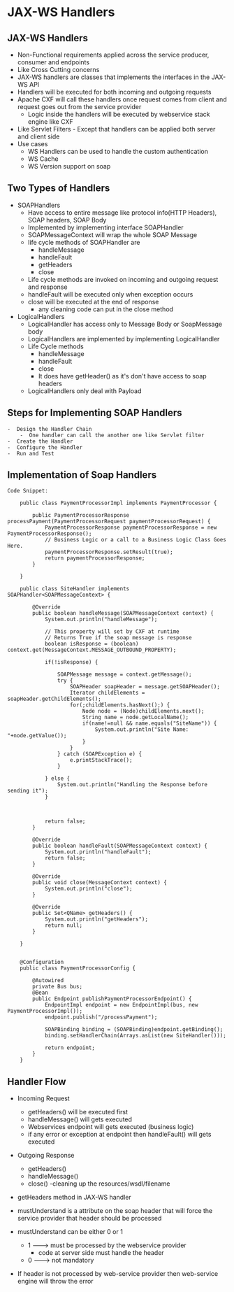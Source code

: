 # JAX-WS Handlers

## JAX-WS Handlers
-  Non-Functional requirements applied across the service producer, consumer and endpoints
-  Like Cross Cutting concerns
-  JAX-WS handlers are classes that implements the interfaces in the JAX-WS API
-  Handlers will be executed for both incoming and outgoing requests
-  Apache CXF will call these handlers once request comes from client and request goes out from the service provider
	-  Logic inside the handlers will be executed by webservice stack engine like CXF
-  Like Servlet Filters - Except that handlers can be applied both server and client side
-  Use cases
	-  	WS Handlers can be used to handle the custom authentication
	-	WS Cache
	-	WS Version support on soap
	
## Two Types of Handlers
-  SOAPHandlers
	- 	Have access to entire message like protocol info(HTTP Headers), SOAP headers, SOAP Body
	- 	Implemented by implementing interface SOAPHandler<SOAPMessgeContext>
	- 	SOAPMessageContext will wrap the whole SOAP Message
	- 	life cycle methods of SOAPHandler are
		- 	handleMessage
		- 	handleFault
		- 	getHeaders
		- 	close
	- 	Life cycle methods are invoked on incoming and outgoing request and response
	- 	handleFault will be executed only when exception occurs
	- 	close will be executed at the end of response 
		-  any cleaning code can put in the close method
-  LogicalHandlers
	- 	LogicalHandler has access only to Message Body or SoapMessage body
	- 	LogicalHandlers are implemented by implementing LogicalHandler<LogicalMessageContext>
	- 	Life Cycle methods
		- 	handleMessage
		- 	handleFault
		- 	close
		- 	It does have getHeader() as it's don't have access to soap headers
	- 	LogicalHandlers only deal with Payload

## Steps for Implementing SOAP Handlers
	-  Design the Handler Chain
		-  One handler can call the another one like Servlet filter
	-  Create the Handler
	-  Configure the Handler
	-  Run and Test
	
	
## Implementation of Soap Handlers

	Code Snippet:
	
		public class PaymentProcessorImpl implements PaymentProcessor {

			public PaymentProcessorResponse processPayment(PaymentProcessorRequest paymentProcessorRequest) {
				PaymentProcessorResponse paymentProcessorResponse = new PaymentProcessorResponse();
				// Business Logic or a call to a Business Logic Class Goes Here.
				paymentProcessorResponse.setResult(true);
				return paymentProcessorResponse;
			}

		}
		
		public class SiteHandler implements SOAPHandler<SOAPMessageContext> {

			@Override
			public boolean handleMessage(SOAPMessageContext context) {
				System.out.println("handleMessage");
				
				// This property will set by CXF at runtime
				// Returns True if the soap message is response
				boolean isResponse = (boolean) context.get(MessageContext.MESSAGE_OUTBOUND_PROPERTY);
				
				if(!isResponse) {
					
					SOAPMessage message = context.getMessage();
					try {
						SOAPHeader soapHeader = message.getSOAPHeader();
						Iterator childElements = soapHeader.getChildElements();
						for(;childElements.hasNext();) {
							Node node = (Node)childElements.next();
							String name = node.getLocalName();
							if(name!=null && name.equals("SiteName")) {
								System.out.println("Site Name: "+node.getValue());
							}
						}
					} catch (SOAPException e) {
						e.printStackTrace();
					}
					
				} else {
					System.out.println("Handling the Response before sending it");		
				}
				
				
				
				return false;
			}

			@Override
			public boolean handleFault(SOAPMessageContext context) {
				System.out.println("handleFault");
				return false;
			}

			@Override
			public void close(MessageContext context) {
				System.out.println("close");
			}

			@Override
			public Set<QName> getHeaders() {
				System.out.println("getHeaders");
				return null;
			}

		}
		
		
		@Configuration
		public class PaymentProcessorConfig {

			@Autowired
			private Bus bus;
			@Bean
			public Endpoint publishPaymentProcessorEndpoint() {
				EndpointImpl endpoint = new EndpointImpl(bus, new PaymentProcessorImpl());
				endpoint.publish("/processPayment");
				
				SOAPBinding binding = (SOAPBinding)endpoint.getBinding();
				binding.setHandlerChain(Arrays.asList(new SiteHandler()));
				
				return endpoint;
			}
		}


		
## Handler Flow
- 	Incoming Request
	- 	getHeaders() will be executed first
	- 	handleMessage() will gets executed
	- 	Webservices endpoint will gets executed (business logic)
	- 	if any error or exception at endpoint then handleFault() will gets executed
- 	Outgoing Response
	- 	getHeaders()
	- 	handleMessage()
	- 	close() -cleaning up the resources/wsdl/filename
	
-	getHeaders method in JAX-WS handler
- 	mustUnderstand is a attribute on the soap header that will force the service provider that header should be processed
- 	mustUnderstand can be either 0 or 1
	-  1 ---> must be processed by the webservice provider
		- code at server side must handle the header
	-  0 ---> not mandatory
-  If header is not processed by web-service provider then web-service engine will throw the error